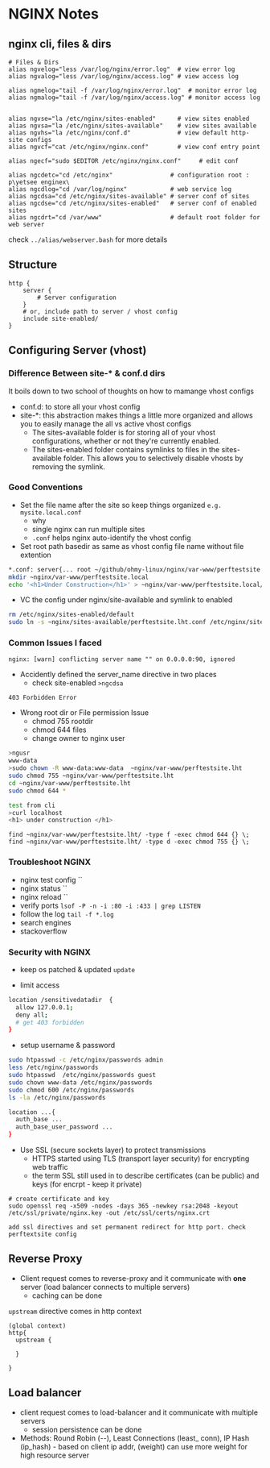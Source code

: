 # NGINX Notes

## nginx cli, files & dirs

```
# Files & Dirs
alias ngvelog="less /var/log/nginx/error.log"  # view error log
alias ngvalog="less /var/log/nginx/access.log" # view access log

alias ngmelog="tail -f /var/log/nginx/error.log"  # monitor error log
alias ngmalog="tail -f /var/log/nginx/access.log" # monitor access log


alias ngvse="la /etc/nginx/sites-enabled"      # view sites enabled
alias ngvsa="la /etc/nginx/sites-available"    # view sites available
alias ngvhs="la /etc/nginx/conf.d"             # view default http-site configs
alias ngvcf="cat /etc/nginx/nginx.conf"        # view conf entry point

alias ngecf="sudo $EDITOR /etc/nginx/nginx.conf"     # edit conf

alias ngcdetc="cd /etc/nginx"                # configuration root : p\yetsee enginex\
alias ngcdlog="cd /var/log/nginx"            # web service log
alias ngcdsa="cd /etc/nginx/sites-available" # server conf of sites
alias ngcdse="cd /etc/nginx/sites-enabled"   # server conf of enabled sites
alias ngcdrt="cd /var/www"                   # default root folder for web server
```
check `../alias/webserver.bash` for more details


## Structure
```
http {
    server {
        # Server configuration
    }
    # or, include path to server / vhost config 
    include site-enabled/
}
```

## Configuring Server (vhost)
### Difference Between site-* & conf.d dirs

It boils down to two school of thoughts on how to mamange vhost configs
- conf.d: to store all your vhost config
- site-*: this abstraction makes things a little more organized and allows you to easily manage the all vs active vhost configs
  - The sites-available folder is for storing all of your vhost configurations, whether or not they're currently enabled.
  - The sites-enabled folder contains symlinks to files in the sites-available folder. This allows you to selectively disable vhosts by removing the symlink.

### Good Conventions
- Set the file name after the site so keep things organized `e.g. mysite.local.conf`
  - why
  -   single nginx can run multiple sites
  -   `.conf` helps nginx auto-identify the vhost config
- Set root path basedir as same as vhost config file name without file extention 
```bash
*.conf: server{... root ~/github/ohmy-linux/nginx/var-www/perftestsite.local}
mkdir ~nginx/var-www/perftestsite.local
echo '<h1>Under Construction</h1>' > ~nginx/var-www/perftestsite.local/index.html
```
- VC the config under nginx/site-available and symlink to enabled 

```bash
rm /etc/nginx/sites-enabled/default
sudo ln -s ~nginx/sites-available/perftestsite.lht.conf /etc/nginx/sites-enabled/default
```
### Common Issues I faced

`nginx: [warn] conflicting server name "" on 0.0.0.0:90, ignored`

- Accidently defined the server_name directive in two places
  - check site-enabled `>ngcdsa`

`403 Forbidden Error`
- Wrong root dir or File permission Issue
  - chmod 755 rootdir
  - chmod 644 files
  - change owner to nginx user 
```bash
>ngusr 
www-data
>sudo chown -R www-data:www-data  ~nginx/var-www/perftestsite.lht
sudo chmod 755 ~nginx/var-www/perftestsite.lht
cd ~nginx/var-www/perftestsite.lht
sudo chmod 644 *

test from cli
>curl localhost
<h1> under construction </h1>
```

```
find ~nginx/var-www/perftestsite.lht/ -type f -exec chmod 644 {} \;
find ~nginx/var-www/perftestsite.lht/ -type d -exec chmod 755 {} \;

```

### Troubleshoot NGINX

- nginx test config `` 
- nginx status ``
- nginx reload ``
- verify ports `lsof -P -n -i :80 -i :433 | grep LISTEN`
- follow the log `tail -f *.log`
- search engines
- stackoverflow

### Security with NGINX

- keep os patched & updated `update`

- limit access

```bash
location /sensitivedatadir  {
  allow 127.0.0.1;
  deny all;
  # get 403 forbidden
}
```

- setup username & password 

```bash
sudo htpasswd -c /etc/nginx/passwords admin
less /etc/nginx/passwords
sudo htpasswd  /etc/nginx/passwords guest
sudo chown www-data /etc/nginx/passwords
sudo chmod 600 /etc/nginx/passwords
ls -la /etc/nginx/passwords

location ...{
  auth_base ...
  auth_base_user_password ...
}


```

- Use SSL (secure sockets layer) to protect transmissions
  - HTTPS started using TLS (transport layer security) for encrypting web traffic
  - the term SSL still used in to describe certificates (can be public) and keys (for encrpt - keep it private)

```
# create certificate and key
sudo openssl req -x509 -nodes -days 365 -newkey rsa:2048 -keyout /etc/ssl/private/nginx.key -out /etc/ssl/certs/nginx.crt

add ssl directives and set permanent redirect for http port. check perftextsite config

```

## Reverse Proxy 

- Client request comes to reverse-proxy and it communicate with **one** server (load balancer connects to multiple servers)
  - caching can be done

`upstream` directive comes in http context 

```
(global context)
http{
  upstream {

  }

}
```

## Load balancer 
- client request comes to load-balancer and it communicate with multiple servers
  - session persistence can be done
- Methods: Round Robin (--), Least Connections (least_ conn), IP Hash (ip_hash) - based on client ip addr, (weight) can use more weight for high resource server
